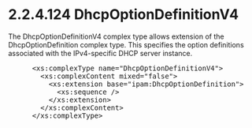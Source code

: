 <html dir="LTR" xmlns:mshelp="http://msdn.microsoft.com/mshelp" xmlns:ddue="http://ddue.schemas.microsoft.com/authoring/2003/5" xmlns:xlink="http://www.w3.org/1999/xlink" xmlns:tool="http://www.microsoft.com/tooltip">
 <body>
 <div id="header">
 <h1 class="heading">2.2.4.124 DhcpOptionDefinitionV4</h1>
 </div>
 <div id="mainSection">
 <div id="mainBody">
 <div id="allHistory" class="saveHistory"></div>
 <div id="sectionSection0" class="section" name="collapseableSection">
 

<p>The DhcpOptionDefinitionV4 complex type allows extension of
the DhcpOptionDefinition complex type. This specifies the option definitions
associated with the IPv4-specific DHCP server instance.</p>

<dl>
<dd>
<div><pre> &lt;xs:complexType name=&quot;DhcpOptionDefinitionV4&quot;&gt;
   &lt;xs:complexContent mixed=&quot;false&quot;&gt;
     &lt;xs:extension base=&quot;ipam:DhcpOptionDefinition&quot;&gt;
       &lt;xs:sequence /&gt;
     &lt;/xs:extension&gt;
   &lt;/xs:complexContent&gt;
 &lt;/xs:complexType&gt;
</pre></div>
</dd></dl>


 </div>
 </div>
 </div>
 </body>
</html>